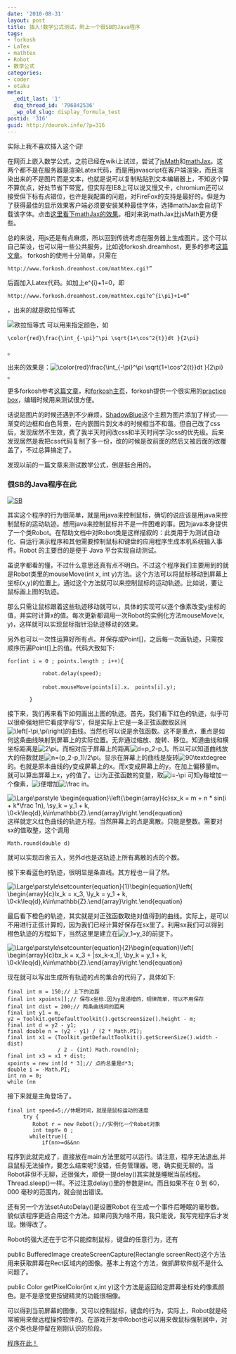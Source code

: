 ```yaml
---
date: '2010-08-31'
layout: post
title: 插入!数学公式测试，附上一个很SB的Java程序
tags:
- forkosh
- LaTex
- mathtex
- Robot
- 数学公式
categories:
- coder
- otaku
meta:
  _edit_last: '1'
  dsq_thread_id: '796842536'
  _wp_old_slug: display_formula_test
postid: '316'
guid: http://dourok.info/?p=316
---
```

实际上我不喜欢插入这个词!

在网页上嵌入数学公式，之前已经在wiki上试过，尝试了[jsMath](http://www.math.union.edu/~dpvc/jsmath/)和[mathJax](http://www.mathjax.org/)。这两个都不是在服务器是渲染Latex代码，而是用javascript在客户端渲染，而且渲染出来的不是图片而是文本，也就是说可以复制粘贴到文本编辑器上，不知这个算不算优点，好处节省下带宽，但实际在IE8上可以说又慢又卡，chromium还可以接受但下标有点错位，也许是我配置的问题，对FireFox的支持是最好的。但是为了获得最佳的显示效果客户端必须要安装某种最佳字体，选择mathJax会自动下载该字体。点击[这里看下mathJax的效果](http://dourok.info/mathjax/test/)。相对来说mathJax比jsMath更方便些。

总的来说，用js还是有点麻烦，所以回到传统考虑在服务器上生成图片。这个可以自己架设，也可以用一些公共服务，比如说forkosh.dreamhost，更多的参考[这篇文章](http://blog.chaoskey.com/2009/06/21/857)。
forkosh的使用十分简单，只需在

    http://www.forkosh.dreamhost.com/mathtex.cgi?”

后面加入Latex代码。如加上e\^{i}+1=0，即

    http://www.forkosh.dreamhost.com/mathtex.cgi?e^{i\pi}+1=0”

，出来的就是欧拉恒等式

![](http://www.forkosh.dreamhost.com/mathtex.cgi?%5Cparstyle%5Ccolor%5Brgb%5D%7B0.73,0.73,0.73%7D%5Ccolorbox%5Brgb%5D%7B0.067,0.067,0.067%7D%7B%24e%5E%7Bi%5Cpi%7D+1=0%24%7D "欧拉恒等式")
可以用来指定颜色，如

    \color{red}\frac{\int_{-\pi}^\pi \sqrt{1+\cos^2{t}}dt }{2\pi}

。

出来的效果是：![](http://www.forkosh.dreamhost.com/mathtex.cgi?%20%5CLarge%5Cparstyle%5Ccolor%7Bred%7D%5Ccolorbox%5Brgb%5D%7B0.067,0.067,0.067%7D%7B%24%5Cfrac%7B%5Cint_%7B-%5Cpi%7D%5E%5Cpi%20%5Csqrt%7B1+%5Ccos%5E2%7Bt%7D%7Ddt%20%7D%7B2%5Cpi%7D%24%7D%7D "\color{red}\frac{\int_{-\pi}^\pi \sqrt{1+\cos^2{t}}dt }{2\pi}")。

更多forkosh参考[这篇文章](http://ggggqqqqihc.javaeye.com/blog/161957)，和[forkosh主页](http://www.forkosh.com/)，forkosh提供一个很实用的[practice
box](http://www.forkosh.com/mathtextutorial.html)，编辑时候用来测试很方便。

话说贴图片的时候还遇到不少麻烦，[ShadowBlue](http://interjc.net/dev/shadowblue)这个主题为图片添加了样式——渐变的边框和白色背景，在内嵌图片到文本的时候相当不和谐。但自己改了css后，发现居然不生效，费了我半天时间改css和半天时间学习css的优先级。后来发现居然是我把css代码复制了多一份，改的时候是改前面的然后又被后面的改覆盖了，不过总算搞定了。

发现以前的一篇文章来测试数学公式，倒是挺合用的。

### 很SB的Java程序在此

[![SB]({{urls.media}}/wp-content/uploads/2010/08/9191a5cc799b343d01e928d8.jpg.png "SB")]({{urls.media}}/wp-content/uploads/2010/08/9191a5cc799b343d01e928d8.jpg.png)

其实这个程序的行为很简单，就是用java来控制鼠标，确切的说应该是用java来控制鼠标的运动轨迹。想用java来控制鼠标并不是一件困难的事。因为java本身提供了一个类Robot。在帮助文档中对Robot类是这样描叙的：此类用于为测试自动化、自运行演示程序和其他需要控制鼠标和键盘的应用程序生成本机系统输入事件。Robot
的主要目的是便于 Java 平台实现自动测试。

虽说字都看的懂，不过什么意思还真有点不明白。不过这个程序我们主要用到的就是Robot类里的mouseMove(int
x, int
y)方法。这个方法可以将鼠标移动到屏幕上坐标(x,y)的位置上。通过这个方法就可以来控制鼠标的运动轨迹。比如说，要让鼠标画上图的轨迹。

那么只需让鼠标跟着这些轨迹移动就可以，具体的实现可以逐个像素改变y坐标的值，并实时计算x的值。每次更新都调用一次Robot的实例化方法mouseMove(x,
y)，这样就可以实现鼠标指针沿轨迹移动的效果。

另外也可以一次性运算好所有点。并保存成Point[]，之后每一次画轨迹，只需按顺序历遍Point[]上的值。代码大致如下:

    for(int i = 0 ; points.length ; i++){

               robot.delay(speed);

               robot.mouseMove(points[i].x， points[i].y);

           }

接下来，我们再来看下如何画出上图的轨迹。首先，我们看下红色的轨迹，似乎可以很牵强地把它看成字母’S’，但是实际上它是一条正弦函数取区间![](http://www.forkosh.dreamhost.com/mathtex.cgi?%5Cparstyle%5Ccolor%5Brgb%5D%7B0.73,0.73,0.73%7D%5Ccolorbox%5Brgb%5D%7B0.067,0.067,0.067%7D%7B%24%5Cleft%5B-%5Cpi,%5Cpi%5Cright%5D%24%7D "\left[-\pi,\pi\right]")的曲线。当然也可以说是余弦函数。这不是重点，重点是如何这条曲线映射到屏幕上的实际位置。无非通过缩放、旋转、移位。知道曲线和横坐标距离是![](http://www.forkosh.dreamhost.com/mathtex.cgi?%5Cparstyle%5Ccolor%5Brgb%5D%7B0.73,0.73,0.73%7D%5Ccolorbox%5Brgb%5D%7B0.067,0.067,0.067%7D%7B%242%5Cpi%24%7D "2\pi")。而相对应于屏幕上的距离![](http://www.forkosh.dreamhost.com/mathtex.cgi?%5Cparstyle%5Ccolor%5Brgb%5D%7B0.73,0.73,0.73%7D%5Ccolorbox%5Brgb%5D%7B0.067,0.067,0.067%7D%7B%24d=p_2-p_1%24%7D "d=p_2-p_1")。所以可以知道曲线放大的倍数就是![](http://www.forkosh.dreamhost.com/mathtex.cgi?%5Cparstyle%5Ccolor%5Brgb%5D%7B0.73,0.73,0.73%7D%5Ccolorbox%5Brgb%5D%7B0.067,0.067,0.067%7D%7B%24n=(p_2-p_1)/2%5Cpi%24%7D "n=(p_2-p_1)/2\pi")。显示在屏幕上的曲线是旋转![](http://www.forkosh.dreamhost.com/mathtex.cgi?%5Cparstyle%5Ccolor%5Brgb%5D%7B0.73,0.73,0.73%7D%5Ccolorbox%5Brgb%5D%7B0.067,0.067,0.067%7D%7B%2490%5Ctextdegree%24%7D "90\textdegree")的。也就是原本曲线的y变成屏幕上的x。而x变成屏幕上的y。在加上偏移量m。就可以算出屏幕上x，y的值了。让i为正弦函数的变量，取![](http://www.forkosh.dreamhost.com/mathtex.cgi?%5Cparstyle%5Ccolor%5Brgb%5D%7B0.73,0.73,0.73%7D%5Ccolorbox%5Brgb%5D%7B0.067,0.067,0.067%7D%7B%24i=-%5Cpi%24%7D "i=-\pi")
可知y每增加一个像素，![](http://www.forkosh.dreamhost.com/mathtex.cgi?%5Cparstyle%5Ccolor%5Brgb%5D%7B0.73,0.73,0.73%7D%5Ccolorbox%5Brgb%5D%7B0.067,0.067,0.067%7D%7B%24i%24%7D "i")便增加![](http://www.forkosh.dreamhost.com/mathtex.cgi?%5Cparstyle%5Ccolor%5Brgb%5D%7B0.73,0.73,0.73%7D%5Ccolorbox%5Brgb%5D%7B0.067,0.067,0.067%7D%7B%24%20%5Cfrac%20in%24%7D "\frac in")。

![](http://www.forkosh.dreamhost.com/mathtex.cgi?%5CLarge%5Cparstyle%5Ccolor%5Brgb%5D%7B0.73,0.73,0.73%7D%5Cbegin%7Bequation%7D%5Cleft%5C%7B%5Cbegin%7Barray%7D%7Bc%7Dsx_k%20=%20m%20+%20n%20*%20sin(i%20+%20k*%5Cfrac%201n),%20%5C%5Csy_k%20=%20y_1%20+%20k,%20%5C%5C0<k%5Cleq%7Bd%7D,k%5Cin%5Cmathbb%7BZ%7D.%5Cend%7Barray%7D%5Cright.%5Cend%7Bequation%7D "\Large\parstyle \begin{equation}\left\{\begin{array}{c}sx_k = m + n * sin(i + k*\frac 1n), \\sy_k = y_1 + k, \\0<k\leq{d},k\in\mathbb{Z}.\end{array}\right.\end{equation}")
这样就定义红色曲线的轨迹方程。当然屏幕上的点是离散。只能是整数。需要对sx的值取整，这个调用

    Math.round(double d)

就可以实现四舍五入，另外d也是这轨迹上所有离散的点的个数。

接下来看蓝色的轨迹，很明显是条直线。其方程也一目了然。

![](http://www.forkosh.dreamhost.com/mathtex.cgi?%5CLarge%5Cparstyle%5Ccolor%5Brgb%5D%7B0.73,0.73,0.73%7D%5Csetcounter%7Bequation%7D%7B1%7D%5Cbegin%7Bequation%7D%5Cleft%5C%7B%20%5Cbegin%7Barray%7D%7Bc%7Dlx_k%20=%20x_3,%20%5C%5Cly_k%20=%20y_1%20+%20k,%20%5C%5C0<k%5Cleq%7Bd%7D,k%5Cin%5Cmathbb%7BZ%7D.%5Cend%7Barray%7D%5Cright.%5Cend%7Bequation%7D "\Large\parstyle\setcounter{equation}{1}\begin{equation}\left\{ \begin{array}{c}lx_k = x_3, \\ly_k = y_1 + k, \\0<k\leq{d},k\in\mathbb{Z}.\end{array}\right.\end{equation}")

最后看下橙色的轨迹，其实就是对正弦函数取绝对值得到的曲线。实际上，是可以不用进行正弦计算的，因为我们已经计算好保存在sx里了。利用sx我们可以得到橙色轨迹的方程如下，当然这里是建立在![](http://www.forkosh.dreamhost.com/mathtex.cgi?%5Cparstyle%5Ccolor%5Brgb%5D%7B0.73,0.73,0.73%7D%5Ccolorbox%5Brgb%5D%7B0.067,0.067,0.067%7D%7B%24y_1=y_3%24%7D "y_1=y_3")的前提下。

![](http://www.forkosh.dreamhost.com/mathtex.cgi?%5CLarge%5Cparstyle%5Ccolor%5Brgb%5D%7B0.73,0.73,0.73%7D%5Csetcounter%7Bequation%7D%7B2%7D%5Cbegin%7Bequation%7D%5Cleft%5C%7B%20%5Cbegin%7Barray%7D%7Bc%7Dbx_k%20=%20x_3%20+%20%7Csx_k-x_1%7C,%20%20%5C%5Cby_k%20=%20y_1%20+%20k,%20%20%5C%5C0<k%5Cleq%7Bd%7D,k%5Cin%5Cmathbb%7BZ%7D.%5Cend%7Barray%7D%5Cright.%5Cend%7Bequation%7D "\Large\parstyle\setcounter{equation}{2}\begin{equation}\left\{ \begin{array}{c}bx_k = x_3 + |sx_k-x_1|,  \\by_k = y_1 + k,  \\0<k\leq{d},k\in\mathbb{Z}.\end{array}\right.\end{equation}")

现在就可以写出生成所有轨迹的点的集合的代码了，具体如下:

    final int m = 150;// 上下的边距
    final int xpoints[];// 保存x坐标.因为y是递增的，规律简单，可以不用保存
    final int dist = 200;// 两条曲线间的距离
    final int y1 = m,
    y2 = Toolkit.getDefaultToolkit().getScreenSize().height - m;
    final int d = y2 - y1;
    final double n = (y2 - y1) / (2 * Math.PI);
    final int x1 = (Toolkit.getDefaultToolkit().getScreenSize().width - dist)
                    / 2 - (int) Math.round(n);
    final int x3 = x1 + dist;
    xpoints = new int[d * 3];// 点的总量是d*3;
    double i = -Math.PI;
    int nn = 0;
    while (nn 

接下来就是主角登场了。

    final int speed=5;//休眠时间，就是是鼠标运动的速度
         try {
            Robot r = new Robot();//实例化一个Robot对象
            int tmpY= 0 ;
           while(true){
               if(nn>=d&&nn

程序到此就完成了，直接放在main方法里就可以运行。请注意，程序无法退出,并且鼠标无法操作，要怎么结束呢?没错，任务管理器。嗯，确实挺无聊的。当Robot非但不无聊，还很强大，顺便一提delay()其实就是睡眠当前线程。Thread.sleep()一样。不过注意delay()里的参数是int。而且如果不在
0 到 60，000 毫秒的范围内，就会抛出错误。

还有另一个方法setAutoDelay()是设置Robot
在生成一个事件后睡眠的毫秒数。貌似该程序更适合用这个方法。如果问我为啥不用，我只能说，我写完程序后才发现。懒得改了。

Robot的强大还在于它不只能控制鼠标，键盘的任意行为，还有

public BufferedImage createScreenCapture(Rectangle
screenRect)这个方法用来获取屏幕在Rect区域内的图像。基本上有这个方法，做抓屏软件就不是什么问题了。

public Color getPixelColor(int x,int
y)这个方法是返回给定屏幕坐标处的像素颜色。是不是感觉更按键精灵的功能很相像。

可以得到当前屏幕的图像，又可以控制鼠标，键盘的行为，实际上，Robot就是经常被用来做远程操控软件的。在游戏开发中Robot也可以用来做鼠标强制居中，对这个类也是停留在刚刚认识的阶段。

[程序在此！](http://dourok.info/wp-content/uploads/2010/09/Robot.jar)
